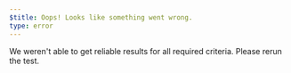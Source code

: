 ```yaml
---
$title: Oops! Looks like something went wrong.
type: error
---
```

We weren't able to get reliable results for all required criteria.
Please rerun the test.
